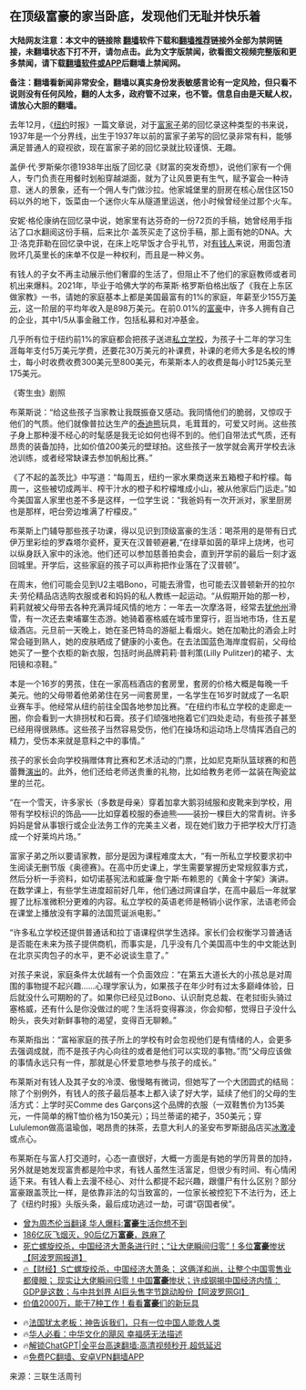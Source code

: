  <!-- 面包屑导航 --> <h2>在顶级富豪的家当卧底，发现他们无耻并快乐着</h2> <p class="notice"><b>大陆网友注意：本文中的链接除 <a href="https://github.com/bannedbook/fanqiang" >翻墙</a>软件下载和<a href="https://github.com/killgcd/justmysocks/blob/master/README.md">翻墙推荐</a>链接外全部为禁网链接，未翻墙状态下打不开，请勿点击。此为文字版禁闻，欲看图文视频完整版和更多禁闻，请下载<a href="https://github.com/bannedbook/fanqiang">翻墙软件或APP</a>后翻墙上禁闻网。</p><p>备注：翻墙看新闻非常安全，翻墙以真实身份发表敏感言论有一定风险，但只看不说则没有任何风险，翻的人太多，政府管不过来，也不管。信息自由是天赋人权，请放心大胆的翻墙。</b></p>  <div class="entry"> <p>去年12月，《<a href="https://www.bannedbook.org/bnews/tag/%e7%ba%bd%e7%ba%a6/" class="st_tag internal_tag" rel="tag" title="标签 纽约 下的日志">纽约</a>时报》一篇文章说，对于<a href="https://www.bannedbook.org/bnews/tag/%E5%AF%8C%E5%AE%B6%E5%AD%90/" class="st_tag internal_tag" rel="tag" title="标签 富家子 下的日志">富家子</a>弟的回忆录这种类型的书来说，1937年是一个分界线，出生于1937年以前的富家子弟写的回忆录非常有料，能够满足普通人的窥视欲，现在富家子弟的回忆录就比较谨慎、无趣。</p> <p>盖伊·代·罗斯柴尔德1938年出版了回忆录《财富的突发奇想》，说他们家有一个佣人，专门负责在用餐时划船穿越湖面，就为了让风景更有生气，赋予宴会一种诗意、迷人的景象，还有一个佣人专门做沙拉。他家城堡里的厨房在核心居住区150码以外的地下，饭菜由一个迷你火车从隧道里运送，他小时候曾经坐过那个火车。</p> <p>安妮·格伦康纳在回忆录中说，她家里有达芬奇的一份72页的手稿，她曾经用手指沾了口水翻阅这份手稿，后来比尔·盖茨买走了这份手稿，那上面有她的DNA。大卫·洛克菲勒在回忆录中说，在床上吃早饭才合乎礼节，对<a href="https://www.bannedbook.org/bnews/tag/%E6%9C%89%E9%92%B1%E4%BA%BA/" class="st_tag internal_tag" rel="tag" title="标签 有钱人 下的日志">有钱人</a>来说，用面包渣败坏几英里长的床单不仅是一种权利，而且是一种义务。</p> <p>有钱人的子女不再主动展示他们奢靡的生活了，但阻止不了他们的家庭教师或者司机出来爆料。2021年，毕业于哈佛大学的布莱斯·格罗斯伯格出版了《我在上东区做家教》一书，请她的家庭基本上都是美国最富有的1%的家庭，年薪至少155万<a href="https://www.bannedbook.org/bnews/tag/%e7%be%8e%e5%85%83/" class="st_tag internal_tag" rel="tag" title="标签 美元 下的日志">美元</a>，这一阶层的平均年收入是898万美元。在前0.01%的<a href="https://www.bannedbook.org/bnews/tag/%e5%af%8c%e8%b1%aa/" class="st_tag internal_tag" rel="tag" title="标签 富豪 下的日志">富豪</a>中，许多人拥有自己的企业，其中1/5从事金融工作，包括私募和对冲基金。</p> <p>几乎所有位于纽约前1%的家庭都会把孩子送进<a href="https://www.bannedbook.org/bnews/tag/%E7%A7%81%E7%AB%8B%E5%AD%A6%E6%A0%A1/" class="st_tag internal_tag" rel="tag" title="标签 私立学校 下的日志">私立学校</a>，为孩子十二年的学习生涯每年支付5万美元学费，还要花30万美元的补课费，补课的老师大多是名校的博士，每小时收费收费300美元至800美元，布莱斯本人的收费是每小时125美元至175美元。</p> <p>《寄生虫》剧照</p> <p>布莱斯说：“给这些孩子当家教让我既振奋又感动。我同情他们的脆弱，又惊叹于他们的气质。他们就像普拉达生产的<a href="https://www.bannedbook.org/bnews/tag/%E6%B3%B0%E8%BF%AA%E7%86%8A/" class="st_tag internal_tag" rel="tag" title="标签 泰迪熊 下的日志">泰迪熊</a>玩具，毛茸茸的，可爱又时尚。这些孩子身上那种漫不经心的时髦感是我无论如何也得不到的。他们自带法式气质，还有昂贵的装备加持，比如价值200美元的壁球拍。这些孩子一放学就会离开学校去泳池训练，或者经常缺课去参加帆船比赛。”</p> <p>《了不起的盖茨比》中写道：“每周五，纽约一家水果商送来五箱橙子和柠檬。每周一，这些被切成两半、榨干汁水的橙子和柠檬堆成小山，被从他家后门运走。”如今美国富人家里也差不多是这样，一位学生说：“我爸妈有一次开派对，家里厨房也是那样，吧台旁边堆满了柠檬皮。”</p> <p>布莱斯上门辅导那些孩子功课，得以见识到顶级富豪的生活：喝茶用的是带有日式伊万里彩绘的罗森塔尔瓷杯，夏天在汉普顿避暑,“在绿草如茵的草坪上烧烤，也可以纵身跃入家中的泳池。他们还可以参加慈善拍卖会，直到开学前的最后一刻才返回城里。开学后，这些家庭的孩子可以声称把作业落在了汉普顿”。</p> <p>在周末，他们可能会见到U2主唱Bono，可能去滑雪，也可能去汉普顿新开的拉尔夫·劳伦精品店选购衣服或者和妈妈的私人教练一起运动。“从假期开始的那一秒，莉莉就被父母带去各种充满异域风情的地方：一年去一次摩洛哥，经常去<a href="https://www.bannedbook.org/bnews/tag/%E7%8A%B9%E4%BB%96%E5%B7%9E/" class="st_tag internal_tag" rel="tag" title="标签 犹他州 下的日志">犹他州</a>滑雪，有一次还去柬埔寨生态游。她骑着塞格威在城市里穿行，逛当地市场，住五星级酒店。元旦前一天晚上，她在圣巴特岛的游艇上看烟火。她在加勒比的酒会上时常会碰到熟人，她的皮肤晒成了健康的小麦色。在去法国蓝色海岸度假前，父母给她买了一整个衣柜的新衣服，包括时尚品牌莉莉·普利策(Lilly Pulitzer)的裙子、太阳镜和凉鞋。”</p>  <p>本是一个16岁的男孩，住在一家高档酒店的套房里，套房的价格大概是每晚一千美元。他的父母带着他弟弟住在另一间套房里，一名学生在16岁时就成了一名职业赛车手。他经常从纽约前往全国各地参加比赛。“在纽约市私立学校的走廊走一圈，你会看到一大排拐杖和石膏。孩子们顽强地拖着它们四处走动，有些孩子甚至已经用得很熟练。这些孩子当然容易受伤，他们在操场和运动场上尽情挥洒自己的精力，受伤本来就是意料之中的事情。”</p> <p>孩子的家长会向学校捐赠体育比赛和艺术活动的门票，比如尼克斯队篮球赛的和芭蕾舞<span class='wp_keywordlink_affiliate'><a href="https://zh-cn.shenyunperformingarts.org/" title="演出" target="_blank">演出</a></span>的。此外，他们还给老师送贵重的礼物，比如给教务老师一盆装在陶瓷盆里的兰花。</p> <p>“在一个雪天，许多家长（多数是母亲）穿着加拿大鹅羽绒服和皮靴来到学校，用带有学校标识的饰品——比如穿着校服的泰迪熊——装扮一棵巨大的常青树。许多妈妈是曾从事银行或企业法务工作的完美主义者，现在她们致力于把学校大厅打造成一个好莱坞片场。”</p> <p>富家子弟之所以要请家教，部分是因为课程难度太大，“有一所私立学校要求初中生阅读无删节版《奥德赛》。在高中历史课上，学生需要掌握历史常规叙事方式，然后分析一手资料，如切诺基宪法和威廉·詹宁斯·布赖恩的《黄金十字架》演讲。在数学课上，有些学生进度超前好几年，他们通过网课自学，在高中最后一年就掌握了比标准微积分更难的内容。私立学校的英语老师是畅销小说作家，法语老师会在课堂上播放没有字幕的法国荒诞派电影。”</p> <p>“许多私立学校还提供普通话和拉丁语课程供学生选择。家长们会权衡学习普通话是否能在未来为孩子提供商机，而事实是，几乎没有几个美国高中生的中文能达到在北京买肉包子的水平，更不必说谈生意了。”</p>  <p>对孩子来说，家庭条件太优越有一个负面效应：“在第五大道长大的小孩总是对周围的事物提不起兴趣……心理学家认为，如果孩子在年少时有过太多巅峰体验，日后就没什么可期盼的了。如果你已经见过Bono、认识耐克总裁、在老挝街头骑过塞格威，还有什么是你没做过的呢？生活将变得寡淡，你会抑郁，觉得日子没什么盼头，丧失对新鲜事物的渴望，变得百无聊赖。”</p> <p>布莱斯指出：“富裕家庭的孩子所上的学校有时会忽视他们是有情绪的人，会更多去强调成就，而不是孩子内心向往的或者是他们可以实现的事物。”而“父母应该做的事情永远只有一件，那就是心怀爱意地参与孩子的成长。”</p> <p>布莱斯对有钱人及其子女的冷漠、傲慢略有微词，但她写了一个大团圆式的结局：除了个别例外，有钱人的孩子最后基本上都入读了好大学，延续了他们的父母的生活方式：上学时买Comme des Garçons这个品牌的衣服（一双鞋售价为135美元，一件简单的棉T恤价格为150美元）；玛兰蒂诺的裙子，350美元；穿Lululemon做高温瑜伽，喝昂贵的抹茶，去意大利人的圣安布罗斯甜品店买<a href="https://www.bannedbook.org/bnews/tag/%E5%86%B0%E6%BF%80%E5%87%8C/" class="st_tag internal_tag" rel="tag" title="标签 冰激凌 下的日志">冰激凌</a>或点心。</p> <p>布莱斯在与富人打交道时，心态一直很好，大概一方面是有她的学历背景的加持，另外就是她发现富贵都是险中求，有钱人虽然生活富足，但很少有时间、有心情闲适下来。有钱人看上去漫不经心、对什么都提不起兴趣，跟僵尸有什么区别？部分富豪跟盖茨比一样，是依靠非法的勾当致富的，一位家长被控犯下不法行为，还上了《纽约时报》头版头条，最后成功逃过一劫，可谓“窃国者侯”。</p> <!--<div id="taboola-mid-1"></div>--><ul class='op-related-articles' title='相关阅读'> <li><a href='https://www.bannedbook.org/bnews/cnnews/20240220/2003012.html' target='_blank'>曾为周杰伦当翻译 华人爆料:<b>富豪</b>生活你想不到</a></li> <li><a href='https://www.bannedbook.org/bnews/cnnews/20240219/2002788.html' target='_blank'>186亿灰飞烟灭，90后亿万<b>富豪</b>，跌麻了</a></li> <li><a href='https://www.bannedbook.org/bnews/topimagenews/20240213/2000414.html' target='_blank'>死亡螺旋绞杀，中国经济大萧条进行时；“让大佬瞬间归零”！多位<b>富豪</b>惨状【阿波罗网报道】</a></li> <li><a href='https://www.bannedbook.org/bnews/bannedvideo/20240212/2000167.html' target='_blank'>🔥【财经】S亡螺旋绞杀，中国经济大萧条； 这俩洋和尚，让整个中国零售业都傻眼； 现实让大佬瞬间归零！中国<b>富豪</b>惨状；许成钢揭中国经济内情：GDP是这数；与中共划界 AI巨头售字节跳动股份【阿波罗网GI】</a></li> <li><a href='https://www.bannedbook.org/bnews/cnnews/20240212/2000059.html' target='_blank'>价值2000万，能干7种工作！看看<b>富豪</b>们的新玩具</a></li> </ul> <ul class="texttj"> <li>🔥<a href="https://www.bannedbook.org/bnews/ssgc/20230219/1850782.html" target="_blank">法国犹太老板：神告诉我们，只有一位中国人能救人类</a></li> <li>🔥<a href="https://www.bannedbook.org/bnews/comments/20220220/1694796.html" target="_blank">华人必看：中华文化的飓风 幸福感无法描述</a></li> <li>🔥<a href="https://github.com/bannedbook/fanqiang/wiki/V2ray%E6%9C%BA%E5%9C%BA" target="_blank">解锁ChatGPT|全平台高速翻墙:高清视频秒开,超低延迟</a></li> <li>🔥<a href="https://github.com/bannedbook/fanqiang/wiki/%E7%A6%81%E9%97%BB%E7%BD%91%E5%AE%89%E5%8D%93%E7%BF%BB%E5%A2%99%E6%96%B0%E9%97%BBAPP" target="_blank">免费PC翻墙、安卓VPN翻墙APP</a></li> </ul><p class="src-info">来源：三联生活周刊 </p> <a name='sharetosocial'></a> <div style="margin-bottom:5px;padding-bottom:5px;clear:both"> <div id="archive-pix-1" class="banner-ads"> <!-- AuctionX Display platform tag START --> <div id="27602x728x90x621x_ADSLOT1" clicktrack="%%CLICK_URL_ESC%%"></div>  <!-- AuctionX Display platform tag END --> </div> <div id="archive-pix-2" class="banner-ads"> <!-- AuctionX Display platform tag START --> <div id="27556x300x250x621x_ADSLOT1" clicktrack="%%CLICK_URL_ESC%%" style="margin:0 auto;text-align:center"></div>  <!-- AuctionX Display platform tag END --> </div> </div>  <div id="archive-pix-1" class="banner-ads"> <!-- AuctionX Display platform tag START --> <div id="27603x728x90x621x_ADSLOT1" clicktrack="%%CLICK_URL_ESC%%"></div>  <!-- AuctionX Display platform tag END --> </div> </div><!--END ENTRY--> 